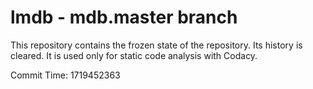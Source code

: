 # lmdb - mdb.master branch

This repository contains the frozen state of the repository.
Its history is cleared. It is used only for static code
analysis with Codacy.

Commit Time: 1719452363